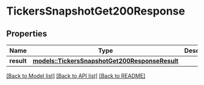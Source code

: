 # TickersSnapshotGet200Response

## Properties

Name | Type | Description | Notes
------------ | ------------- | ------------- | -------------
**result** | [**models::TickersSnapshotGet200ResponseResult**](_tickers_snapshot_get_200_response_result.md) |  | 

[[Back to Model list]](../README.md#documentation-for-models) [[Back to API list]](../README.md#documentation-for-api-endpoints) [[Back to README]](../README.md)


